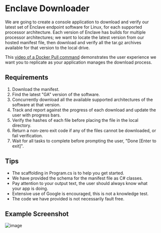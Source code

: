 # Enclave Downloader

We are going to create a console application to download and verify our latest set of Enclave endpoint software for Linux, for each supported processor architecture.
Each version of Enclave has builds for multiple processor architectures; we want to locate the latest version from our hosted manifest file, then download and verify all the tar.gz archives available for that version to the local drive.

This [video of a Docker Pull command](https://asciinema.org/a/310605) demonstrates the user experience we want you to replicate as your application manages the download process.

## Requirements

1.	Download the manifest.
2.	Find the latest "GA" version of the software.
3.	Concurrently download all the available supported architectures of the software at that version.
4.	Track and report against the progress of each download and update the user with progress bars.
5.	Verify the hashes of each file before placing the file in the local directory.
6.	Return a non-zero exit code if any of the files cannot be downloaded, or fail verification.
7.	Wait for all tasks to complete before prompting the user, "Done [Enter to exit]".

## Tips

- The scaffolding in Program.cs is to help you get started.
- We have provided the schema for the manifest file as C# classes.
- Pay attention to your output text, the user should always know what your app is doing.
- Extensive use of Google is encouraged, this is not a knowledge test.
- The code we have provided is not necessarily fault free.

## Example Screenshot

![image](https://user-images.githubusercontent.com/67738909/124622881-64485780-de73-11eb-9563-fbd8365244cb.png)
